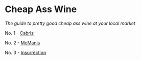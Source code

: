 # Cheap Ass Wine
*The guide to pretty good cheap ass wine at your local market*

No. 1 - [Cabriz](001-cabriz.md)

No. 2 - [McManis](002-mcmanis.md)

No. 3 - [Insurrection](cheap-ass-wine/images/003_Insurrenction1.JPG)

